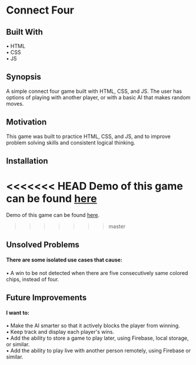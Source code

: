 # Connect Four

## Built With

• HTML <br>
• CSS <br>
• JS <br>

## Synopsis

A simple connect four game built with HTML, CSS, and JS. The user has options of playing with another player, or with a basic AI that makes random moves.

## Motivation

This game was built to practice HTML, CSS, and JS, and to improve problem solving skills and consistent logical thinking.

## Installation

<<<<<<< HEAD
Demo of this game can be found [here](borderpointer.github.io/connect-four)
=======
Demo of this game can be found <a href="borderpointer.github.io/connect-four">here</a>.
>>>>>>> master

## Unsolved Problems

#### There are some isolated use cases that cause:

• A win to be not detected when there are five consecutively same colored chips, instead of four.

## Future Improvements

#### I want to:

• Make the AI smarter so that it actively blocks the player from winning. <br>
• Keep track and display each player's wins. <br>
• Add the ability to store a game to play later, using Firebase, local storage, or similar. <br>
• Add the ability to play live with another person remotely, using Firebase or similar.